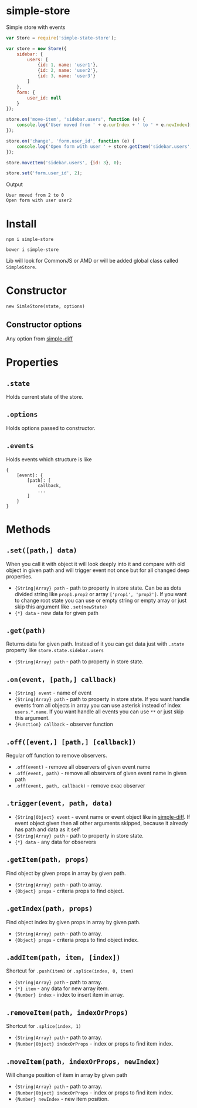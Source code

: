 simple-store
============

Simple store with events

```javascript
var Store = require('simple-state-store');

var store = new Store({
    sidebar: {
        users: [
            {id: 1, name: 'user1'},
            {id: 2, name: 'user2'},
            {id: 3, name: 'user3'}
        ]
    },
    form: {
        user_id: null
    }
});

store.on('move-item', 'sidebar.users', function (e) {
    console.log('User moved from ' + e.curIndex + ' to ' + e.newIndex);
});

store.on('change', 'form.user_id', function (e) {
    console.log('Open form with user ' + store.getItem('sidebar.users', {id: e.newValue}).name);
});

store.moveItem('sidebar.users', {id: 3}, 0);

store.set('form.user_id', 2);
```
Output
```
User moved from 2 to 0
Open form with user user2
```

# Install

`npm i simple-store`

`bower i simple-store`

Lib will look for CommonJS or AMD or will be added global class called `SimpleStore`.

# Constructor

`new SimleStore(state, options)`

## Constructor options

Any option from [simple-diff](https://github.com/redexp/simple-diff)

# Properties

## `.state`

Holds current state of the store.

## `.options`

Holds options passed to constructor.

## `.events`

Holds events which structure is like
```
{
    [event]: {
        [path]: [
            callback,
            ...
        ]
    }
}
```

# Methods

## `.set([path,] data)`

When you call it with object it will look deeply into it and compare with old object in given path and will trigger event not once but for all changed deep properties.

 * `{String|Array} path` - path to property in store state. Can be as dots divided string like `prop1.prop2` or array `['prop1', 'prop2']`. If you want to change root state you can use or empty string or empty array or just skip this argument like `.set(newState)`
 * `{*} data` - new data for given path

## `.get(path)`

Returns data for given path. Instead of it you can get data just with `.state` property like `store.state.sidebar.users`

 * `{String|Array} path` - path to property in store state.

## `.on(event, [path,] callback)`

 * `{String} event` - name of event
 * `{String|Array} path` - path to property in store state. If you want handle events from all objects in array you can use asterisk instead of index `users.*.name`. If you want handle all events you can use `**` or just skip this argument.
 * `{Function} callback` - observer function
  
## `.off([event,] [path,] [callback])`

Regular off function to remove observers.

 * `.off(event)` - remove all observers of given event name
 * `.off(event, path)` - remove all observers of given event name in given path
 * `.off(event, path, callback)` - remove exac observer
 
## `.trigger(event, path, data)`

 * `{String|Object} event` - event name or event object like in [simple-diff](https://github.com/redexp/simple-diff). If event object given then all other arguments skipped, because it already has path and data as it self
 * `{String|Array} path` - path to property in store state.
 * `{*} data` - any data for observers
 
## `.getItem(path, props)`
 
Find object by given props in array by given path.
 
 * `{String|Array} path` - path to array.
 * `{Object} props` - criteria props to find object.
 
## `.getIndex(path, props)`

Find object index by given props in array by given path.
 
 * `{String|Array} path` - path to array.
 * `{Object} props` - criteria props to find object index.
 
## `.addItem(path, item, [index])`

Shortcut for `.push(item)` or `.splice(index, 0, item)`

 * `{String|Array} path` - path to array.
 * `{*} item` - any data for new array item.
 * `{Number} index` - index to insert item in array.
 
## `.removeItem(path, indexOrProps)`

Shortcut for `.splice(index, 1)`

 * `{String|Array} path` - path to array.
 * `{Number|Object} indexOrProps` - index or props to find item index.

## `.moveItem(path, indexOrProps, newIndex)`

Will change position of item in array by given path

 * `{String|Array} path` - path to array.
 * `{Number|Object} indexOrProps` - index or props to find item index.
 * `{Number} newIndex` - new item position. 